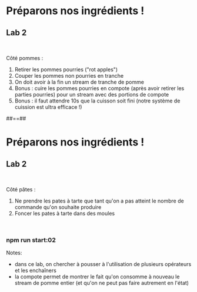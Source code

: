 <!-- .slide: class="exercice" -->

# Préparons nos ingrédients !

## Lab 2

<br>

Côté pommes :

1. Retirer les pommes pourries ("rot apples")
2. Couper les pommes non pourries en tranche
3. On doit avoir à la fin un stream de tranche de pomme
4. Bonus : cuire les pommes pourries en compote (après avoir retirer les parties pourries) pour un stream avec des portions de compote
5. Bonus : il faut attendre 10s que la cuisson soit fini (notre système de cuission est ultra efficace !)


##==##

<!-- .slide: class="exercice" -->

# Préparons nos ingrédients !

## Lab 2

<br>

Côté pâtes :
1. Ne prendre les pates à tarte que tant qu'on a pas atteint le nombre de commande qu'on souhaite produire
2. Foncer les pates à tarte dans des moules

<br>

### npm run start:02

Notes:

- dans ce lab, on chercher à pousser à l'utilisation de plusieurs opérateurs et les enchaîners
- la compote permet de montrer le fait qu'on consomme à nouveau le stream de pomme entier (et qu'on ne peut pas faire autrement en l'état)
